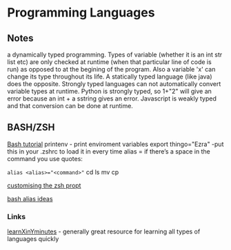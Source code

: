 # Programming Languages

## Notes
a dynamically typed programming. Types of variable (whether it is an int str list etc) are only checked at runtime (when that particular line of code is run) as opposed to at the begining of the program. Also a variable 'x' can change its type throughout its life.
A statically typed language (like java) does the opposite.
Strongly typed languages can not automatically convert variable types at runtime. Python is strongly typed, so 1+"2" will give an error because an int + a sstring gives an error. Javascript is weakly typed and that conversion can be done at runtime.

## BASH/ZSH

[Bash tutorial](https://flaviocopes.com/bash/)
printenv - print enviroment variables
export thingo="Ezra" -put this in your .zshrc to load it in every time
alias <alias>=<command>
if there’s a space in the command you use quotes:

```alias <alias>="<command>"```
cd
ls 
mv
cp

[customising the zsh propt](https://scriptingosx.com/2019/07/moving-to-zsh-06-customizing-the-zsh-prompt/)

[bash alias ideas](https://opensource.com/article/19/7/bash-aliases)

### Links

[learnXinYminutes](https://learnxinyminutes.com/) - generally great resource for learning all types of languages quickly



